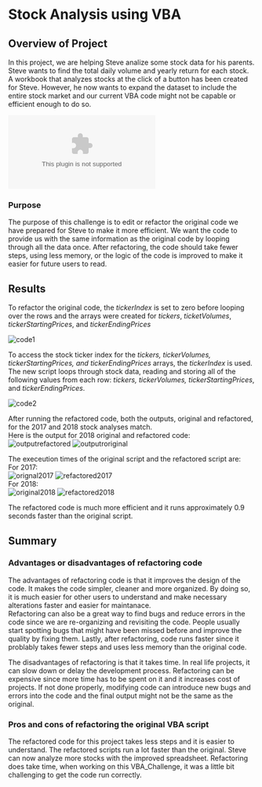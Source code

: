 # Stock Analysis using VBA

## Overview of Project

In this project, we are helping Steve analize some stock data for his parents. Steve wants to find the total daily volume and yearly return for each stock.
A workbook that analyzes stocks at the click of a button has been created for Steve. However, he now wants to expand the dataset to include the entire stock market and our current VBA code might not be capable or efficient enough to do so. 

![Link to Stock Analysis file](VBA_Challenge.xlsx) 

### Purpose
The purpose of this challenge is to edit or refactor the original code we have prepared for Steve to make it more efficient. We want the code to provide us with the same information as the original code by looping through all the data once. After refactoring, the code should take fewer steps, using less memory, or the logic of the code is improved to make it easier for future users to read. 

## Results
To refactor the original code, the *tickerIndex* is set to zero before looping over the rows and the arrays were created for *tickers*, *ticketVolumes*, *tickerStartingPrices*, and *tickerEndingPrices*

![code1](/images/code1.png)

To access the stock ticker index for the *tickers, tickerVolumes, tickerStartingPrices, and tickerEndingPrices* arrays,  the *tickerIndex* is used.
The new script loops through stock data, reading and storing all of the following values from each row: *tickers, tickerVolumes, tickerStartingPrices*, and *tickerEndingPrices*.

![code2](/images/code2.png)

After running the refactored code, both the outputs, original and refactored, for the 2017 and 2018 stock analyses match. <br />
Here is the output for 2018 original and refactored code: 
<br />
![outputrefactored](/images/outputrefactored.png)
![outputroriginal](/images/outputoriginal.png)

The execeution times of the original script and the refactored script are:<br />
For 2017:
<br />
![orignal2017](/Resources/VBA_Challenge_2017.png)
![refactored2017](/Resources/VBA_Challenge_2017_Refactored.png)
<br />
For 2018: 
<br />
![original2018](/Resources/VBA_Challenge_2018.png)
![refactored2018](/Resources/VBA_Challenge_2018_Refactored.png)

The refactored code is much more efficient and it runs approximately 0.9 seconds faster than the original script.


## Summary
### Advantages or disadvantages of refactoring code

The advantages of refactoring code is that it improves the design of the code. It makes the code  simpler, cleaner and more organized. 
By doing so, it is much easier for other users to understand and make necessary alterations faster and easier for maintanace.  
Refactoring can also be a great way to find bugs and reduce errors in the code since we are re-organizing and revisiting the code. People usually start spotting bugs that might have been missed before and improve the quality by fixing them.
Lastly, after refactoring, code runs faster since it problably takes fewer steps and uses less memory than the original code. 

 
The disadvantages of refactoring is that it takes time. In real life projects, it can slow down or delay the development process. 
Refactoring can be expensive since more time has to be spent on it and it increases cost of projects.
If not done properly, modifying code can introduce new bugs and errors into the code and the final output might not be the same as the original. 

### Pros and cons of refactoring the original VBA script

The refactored code for this project takes less steps and it is easier to understand. The refactored scripts run a lot faster than the original. 
Steve can now analyze more stocks with the improved spreadsheet. 
Refactoring does take time, when working on this VBA_Challenge, it was a little bit challenging to get the code run correctly. 


